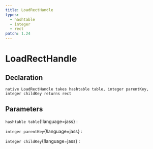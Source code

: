 ```yaml
---
title: LoadRectHandle
types:
  - hashtable
  - integer
  - rect
patch: 1.24
---
```


# LoadRectHandle

## Declaration

```jass
native LoadRectHandle takes hashtable table, integer parentKey, integer childKey returns rect
```

## Parameters
`hashtable table`{!language=jass}
: 

`integer parentKey`{!language=jass}
: 

`integer childKey`{!language=jass}
: 
